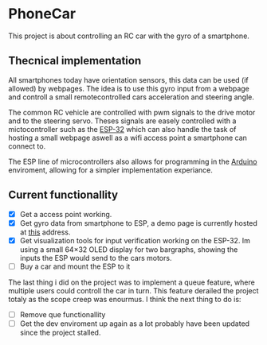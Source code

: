 # PhoneCar
This project is about controlling an RC car with the gyro of a smartphone.

## Thecnical implementation
All smartphones today have orientation sensors, this data can be used (if allowed) by webpages. The idea is to use this gyro input from a webpage and controll a small remotecontrolled cars acceleration and steering angle.

The common RC vehicle are controlled with pwm signals to the drive motor and to the steering servo. Theses signals are easely controlled with a mictocontroller such as the [ESP-32](http://esp32.net/) which can also handle the task of hosting a small webpage aswell as a wifi access point a smartphone can connect to.

The ESP line of microcontrollers also allows for programming in the [Arduino](https://www.arduino.cc/) enviroment, allowing for a simpler implementation experiance.

## Current functionallity
- [x] Get a access point working.
- [x] Get gyro data from smartphone to ESP, a demo page is currently hosted at [this](gate-garden.com/gyroTest) address.
- [x] Get visualization tools for input verification working on the ESP-32.
Im using a small 64×32 OLED display for two bargraphs, showing the inputs the ESP would send to the cars motors.
- [ ] Buy a car and mount the ESP to it

The last thing i did on the project was to implement a queue feature, where multiple users could controll the car in turn. This feature derailed the project totaly as the scope creep was enourmus. I think the next thing to do is:

- [ ] Remove que functionallity
- [ ] Get the dev enviroment up again as a lot probably have been updated since the project stalled.
